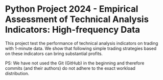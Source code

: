 # Python Project 2024 - Empirical Assessment of Technical Analysis Indicators: High-frequency Data

This project test the performance of technical analysis indicators on trading with 1-minute data. We show that following simple trading strategies based on these indicators can bring substantial profits.

PS: We have not used the Git (GitHub) in the beginning and therefore commits (and their authors) do not adhere to the exact workload distribution.
